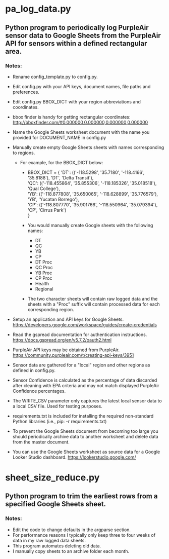 # pa_log_data.py
 
## Python program to periodically log PurpleAir sensor data to Google Sheets from the PurpleAir API for sensors within a defined rectangular area.

### Notes:
 
- Rename config_template.py to config.py.
- Edit config.py with your API keys, document names, file paths and preferences.
- Edit config.py BBOX_DICT with your region abbreviations and coordinates. 
- bbox finder is handy for getting rectangular coordinates: http://bboxfinder.com/#0.000000,0.000000,0.000000,0.000000 
- Name the Google Sheets worksheet document with the name you provided for DOCUMENT_NAME in config.py 
- Manually create empty Google Sheets sheets with names corresponding to regions.
  - For example, for the BBOX_DICT below:
    - BBOX_DICT = {
        'DT': (('-118.5298', '35.7180', '-118.4166', '35.8188'), 'DT', 'Delta Transit'),  
        'QC': (('-118.455864', '35.855306', '-118.185326', '35.018518'), 'Qual College'),  
        'YB': (('-118.877808', '35.650065', '-118.628899', '35.776579'), 'YB', 'Yucatan Borrego'),  
        'CP': (('-118.807770', '35.901766', '-118.550964', '35.079394'), 'CP', 'Cirrus Park')  
        }
    - You would manually create Google sheets with the following names:
        - DT
        - QC
        - YB
        - CP
        - DT Proc
        - QC Proc
        - YB Proc
        - CP Proc
        - Health
        - Regional
 
    - The two character sheets will contain raw logged data and the sheets with a "Proc" suffix will contain processed data for each corresponding region.

- Setup an application and API keys for Google Sheets. https://developers.google.com/workspace/guides/create-credentials 
- Read the gspread documentation for authentication instructions. https://docs.gspread.org/en/v5.7.2/oauth2.html 
- PurpleAir API keys may be obtained from PurpleAir. https://community.purpleair.com/t/creating-api-keys/3951 
- Sensor data are gathered for a "local" region and other regions as defined in config.py.
- Sensor Confidence is calculated as the percentage of data discarded after cleaning with EPA criteria and may not match displayed PurpleAir Confidence percentages.
- The WRITE_CSV parameter only captures the latest local sensor data to a local CSV file. Used for testing purposes.
- requirements.txt is included for installing the required non-standard Python libraries (i.e., pip: -r requirements.txt)
- To prevent the Google Sheets document from becoming too large you should periodically archive data to another worksheet and delete data from the master document.
- You can use the Google Sheets worksheet as source data for a Google Looker Studio dashboard. https://lookerstudio.google.com/ 
  
  
 
# sheet_size_reduce.py  

## Python program to trim the earliest rows from a specified Google Sheets sheet.  

### Notes:  

- Edit the code to change defaults in the argparse section.
- For performance reasons I typically only keep three to four weeks of data in my raw logged data sheets.
- This program automates deleting old data.
- I manually copy sheets to an archive folder each month.